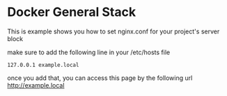 Docker General Stack
===============================

This is example shows you how to set nginx.conf for your project's server block

make sure to add the following line in your /etc/hosts file
```
127.0.0.1 example.local
```

once you add that, you can access this page by the following url http://example.local


